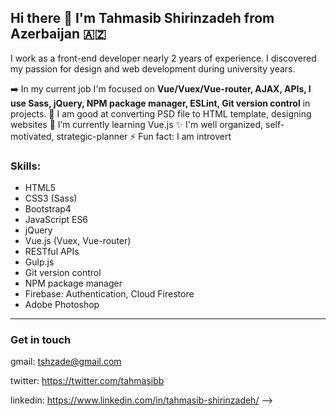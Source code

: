 ## Hi there 👋 I'm Tahmasib Shirinzadeh from Azerbaijan :azerbaijan:

I work as a front-end developer nearly 2 years of experience. I discovered my passion for design and web development during university years.

➡️ In my current job I'm focused on **Vue/Vuex/Vue-router, AJAX, APIs, I use Sass, jQuery, NPM package manager, ESLint, Git version control** in projects. 
🔗 I am good at converting PSD file to HTML template, designing websites 
🌱 I’m currently learning Vue.js
✨ I'm well organized, self-motivated, strategic-planner
⚡ Fun fact: I am introvert

### Skills:

- HTML5
- CSS3 (Sass)
- Bootstrap4
- JavaScript ES6
- jQuery
- Vue.js (Vuex, Vue-router)
- RESTful APIs
- Gulp.js
- Git version control
- NPM package manager
- Firebase: Authentication, Cloud Firestore
- Adobe Photoshop

---

### Get in touch

gmail: tshzade@gmail.com

twitter: https://twitter.com/tahmasibb

linkedin: https://www.linkedin.com/in/tahmasib-shirinzadeh/
-->

<!--
**shirinzadeh/shirinzadeh** is a ✨ _special_ ✨ repository because its `README.md` (this file) appears on your GitHub profile.


